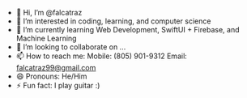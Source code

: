 - 👋 Hi, I’m @falcatraz
- 👀 I’m interested in coding, learning, and computer science
- 🌱 I’m currently learning Web Development, SwiftUI + Firebase, and Machine Learning
- 💞️ I’m looking to collaborate on ...
- 📫 How to reach me: Mobile: (805) 901-9312 Email: falcatraz99@gmail.com
- 😄 Pronouns: He/Him
- ⚡ Fun fact: I play guitar :)

<!---
falcatraz/falcatraz is a ✨ special ✨ repository because its `README.md` (this file) appears on your GitHub profile.
You can click the Preview link to take a look at your changes.
--->
